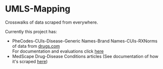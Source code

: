 # UMLS-Mapping
Crosswalks of data scraped from everywhere.

Currently this project has:
- PheCodes-CUIs-Disease-Generic Names-Brand Names-CUIs-RXNorms of data from [drugs.com](drug.com)\
For documentation and evaluations click [here](https://docs.google.com/document/d/1_Z5ddvA3-F_kr7k873oCFksNscmLST6nmONuf3WSbTI/edit?usp=sharing)
- MedScape Drug-Disease Conditions articles (See documentation of how it's scraped [here](https://docs.google.com/document/d/1braCaXNtjnTiuPc64KEnI0rDJGbmDJfgS_MYgKwARGk/edit?usp=sharing))
